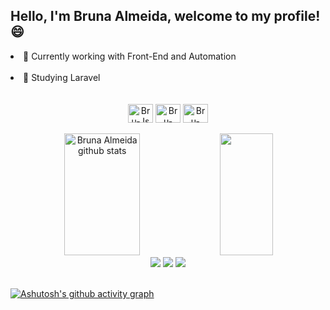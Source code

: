 ## Hello, I'm Bruna Almeida, welcome to my profile! 😄

<li> 📌 Currently working with Front-End and Automation </> </li>
<br>
<li> 🚀 Studying Laravel </li>
<br>
<div>
  
<div align="center"><br>

  <img align="center" alt="Bru-Js" height="30" width="40" src="https://cdn.jsdelivr.net/gh/devicons/devicon/icons/javascript/javascript-original.svg">
  <img align="center" alt="Bru-HTML" height="30" width="40" src="https://cdn.jsdelivr.net/gh/devicons/devicon/icons/html5/html5-original.svg" />
  <img align="center" alt="Bru-CSS" height="30" width="40" src="https://cdn.jsdelivr.net/gh/devicons/devicon/icons/css3/css3-original.svg" />
  </div>
<br>

 <div align="center">  
  <img width="49%" height="195px" src="https://github-readme-stats.vercel.app/api?username=brualmeidaj&show_icons=true&count_private=true&hide_border=true&title_color=ff91a4&icon_color=ff91a4&text_color=c9d1d9&bg_color=0d1117" alt="Bruna Almeida github stats" /> 
  <img width="41%" height="195px" src="https://github-readme-stats.vercel.app/api/top-langs/?username=brualmeidaj&layout=compact&hide_border=true&title_color=ff91a4&text_color=ff91a4&bg_color=0d1117" />
</div>

 <div align="center">
  <a href="https://instagram.com/brunalmeidaj" target="_blank"><img src="https://img.shields.io/badge/-Instagram-%23E4405F?style=for-the-badge&logo=instagram&logoColor=white"
  target="_blank"></a>
     <a href="mailto:contatobrunaalmeidaj13@gmail.com" target="_blank"><img src="https://img.shields.io/badge/-Gmail-%23333?style=for-the-badge&logo=gmail&logoColor=white"
  target="_blank"></a>
        <a href="https://www.linkedin.com/in/bruna-almeida-de-jesus-519022222" target="_blank"><img src="https://img.shields.io/badge/-LinkedIn-%230077B5?style=for-the-badge&logo=linkedin&logoColor=white"
  target="_blank"></a>
 </div>
 <br>
  
 [![Ashutosh's github activity graph](https://github-readme-activity-graph.vercel.app/graph?username=brualmeidaj&bg_color=5353ff&color=ffffff&line=2922b5&point=ffff00&area=true&hide_border=true)](https://github.com/ashutosh00710/github-readme-activity-graph)

